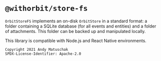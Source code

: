 # `@withorbit/store-fs`

`OrbitStoreFS` implements an on-disk `OrbitStore` in a standard format: a folder containing a SQLite database (for all events and entities) and a folder of attachments. This folder can be backed up and manipulated locally.

This library is compatible with Node.js and React Native environments.

```
Copyright 2021 Andy Matuschak
SPDX-License-Identifier: Apache-2.0
```
